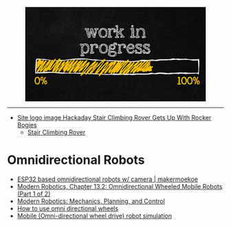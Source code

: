 <!--
Maintainer:   jeffskinnerbox@yahoo.com / www.jeffskinnerbox.me
Version:      0.0.0
-->


<div align="center">
<img src="https://raw.githubusercontent.com/jeffskinnerbox/blog/main/content/images/banners-bkgrds/work-in-progress.jpg" title="These materials require additional work and are not ready for general use." align="center" width=420px height=219px>
</div>


---------------


* [Site logo image Hackaday Stair Climbing Rover Gets Up With Rocker Bogies](https://hackaday.com/2023/02/18/stair-climbing-rover-gets-up-with-rocker-bogies/)
  * [Stair Climbing Rover](https://www.printables.com/model/194299-stair-climbing-rover)


# Omnidirectional Robots

* [ESP32 based omnidirectional robots w/ camera | makermoekoe](https://www.youtube.com/watch?v=OIdMkZyhx7E&t=0s)
* [Modern Robotics, Chapter 13.2: Omnidirectional Wheeled Mobile Robots (Part 1 of 2)](https://www.youtube.com/watch?v=NcOT9hOsceE)
* [Modern Robotics: Mechanics, Planning, and Control](https://hades.mech.northwestern.edu/index.php/Modern_Robotics)
* [How to use omni directional wheels](https://www.youtube.com/watch?v=wwQQnSWqB7A)
* [Mobile (Omni-directional wheel drive) robot simulation](https://www.youtube.com/watch?v=s8YsxR-pQXU)

